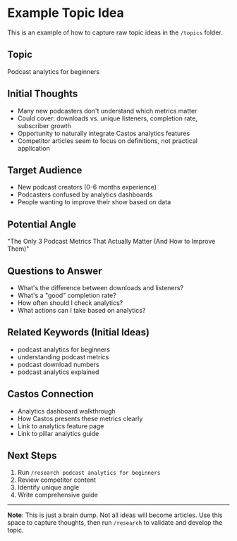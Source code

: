 # Example Topic Idea

This is an example of how to capture raw topic ideas in the `/topics` folder.

## Topic
Podcast analytics for beginners

## Initial Thoughts
- Many new podcasters don't understand which metrics matter
- Could cover: downloads vs. unique listeners, completion rate, subscriber growth
- Opportunity to naturally integrate Castos analytics features
- Competitor articles seem to focus on definitions, not practical application

## Target Audience
- New podcast creators (0-6 months experience)
- Podcasters confused by analytics dashboards
- People wanting to improve their show based on data

## Potential Angle
"The Only 3 Podcast Metrics That Actually Matter (And How to Improve Them)"

## Questions to Answer
- What's the difference between downloads and listeners?
- What's a "good" completion rate?
- How often should I check analytics?
- What actions can I take based on analytics?

## Related Keywords (Initial Ideas)
- podcast analytics for beginners
- understanding podcast metrics
- podcast download numbers
- podcast analytics explained

## Castos Connection
- Analytics dashboard walkthrough
- How Castos presents these metrics clearly
- Link to analytics feature page
- Link to pillar analytics guide

## Next Steps
1. Run `/research podcast analytics for beginners`
2. Review competitor content
3. Identify unique angle
4. Write comprehensive guide

---

**Note**: This is just a brain dump. Not all ideas will become articles. Use this space to capture thoughts, then run `/research` to validate and develop the topic.
